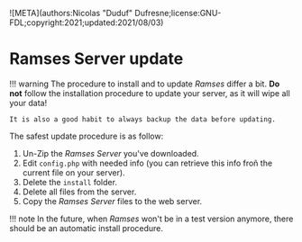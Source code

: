![META](authors:Nicolas "Duduf" Dufresne;license:GNU-FDL;copyright:2021;updated:2021/08/03)

# Ramses Server update

!!! warning
    The procedure to install and to update *Ramses* differ a bit. **Do not** follow the installation procedure to update your server, as it will wipe all your data!

    It is also a good habit to always backup the data before updating.

The safest update procedure is as follow:

1. Un-Zip the *Ramses Server* you've downloaded.
2. Edit `config.php` with needed info (you can retrieve this info froñ the current file on your server).
3. Delete the `install` folder.
4. Delete all files from the server.
5. Copy the *Ramses Server* files to the web server.

!!! note
    In the future, when *Ramses* won't be in a test version anymore, there should be an automatic install procedure.
